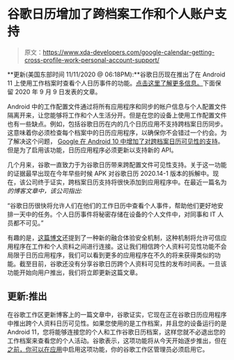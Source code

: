# 谷歌日历增加了跨档案工作和个人账户支持

> 原文：<https://www.xda-developers.com/google-calendar-getting-cross-profile-work-personal-account-support/>

**更新(美国东部时间 11/11/2020 @ 06:18PM):**谷歌日历现在推出了在 Android 11 上使用工作档案时查看个人日历事件的功能。[点击这里了解更多信息。](#update1)下面保留 2020 年 9 月 9 日发表的文章。

Android 中的工作配置文件通过将所有应用程序和同步的帐户信息与个人配置文件隔离开来，让您能够将工作和个人生活分开。但是在您的设备上使用工作配置文件也有一些缺点。例如，包括谷歌日历在内的几个日历应用不支持跨档案日历同步。这意味着你必须检查每个档案中的日历应用程序，以确保你不会错过一个约会。为了解决这个问题， [Google 在 Android 10 中增加了对跨档案日历可见性的支持](https://developer.android.com/work/versions/android-10#access_to_work_profile_calendars)。但是为了启用该功能，日历应用程序必须更新以支持新的 API。

几个月来，谷歌一直致力于为谷歌日历带来跨配置文件可见性支持。关于这一功能的证据最早出现在今年早些时候 APK 对谷歌日历 2020.14-1 版本的拆解中。现在，该公司终于证实，跨档案日历支持将很快添加到应用程序中。在最近一篇名为*的博客文章中，该公司指出:*

“谷歌日历很快将允许人们在他们的工作日历中查看个人事件，帮助他们更好地安排一天中的任务。个人日历事件将秘密存储在设备的个人文件中，对同事和 IT 人员都不可见。”

有趣的是，[这篇博文](https://blog.google/products/android-enterprise/android-11/)还提到了一种新的融合体验安全机制，这种机制将允许可信应用程序在工作和个人资料之间进行连接。这让我们相信跨个人资料可见性功能不会局限于日历应用程序，我们可以看到更多的应用程序在不久的将来获得类似的功能。截至目前，谷歌还没有分享谷歌日历跨个人资料可见性的发布时间表。一旦该功能开始向用户推出，我们将立即更新这篇文章。

## 更新:推出

在谷歌工作区更新博客上的一篇文章中，谷歌证实，它现在正在谷歌日历应用程序中推出跨个人资料日历可见性。如果您使用的是工作档案，并且您的设备运行的是 Android 11，您将能够连接您的个人和工作谷歌日历档案，这样您就不必退出您的工作档案来查看您的个人活动。谷歌表示，这项功能将从今天开始逐步推出，但在[之前，你可以在应用](https://support.google.com/calendar/answer/6084644?co=GENIE.Platform%3DAndroid&oco=1#androidworkprofile)中启用这项功能，你的谷歌工作区管理员必须启用它。